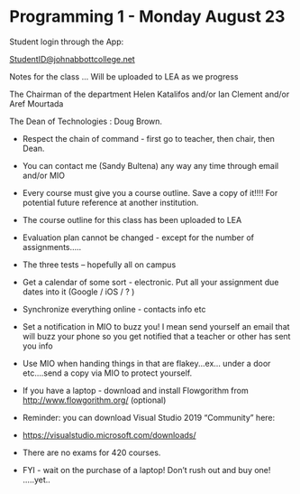 # Programming 1 - Monday August 23



Student login through the App: 

StudentID@johnabbottcollege.net 

 

Notes for the class ... Will be uploaded to LEA as we progress

 

The Chairman of the department Helen Katalifos and/or Ian Clement and/or Aref Mourtada 

The Dean of Technologies : Doug Brown. 

- Respect the chain of command - first go to teacher, then chair, then Dean. 
- You can contact me (Sandy Bultena) any way any time through email and/or MIO 

- Every course must give you a course outline. Save a copy of it!!!! For potential future reference at another institution. 
- The course outline for this class has been uploaded to LEA
- Evaluation plan cannot be changed - except for the number of assignments….. 
- The three tests – hopefully all on campus 
- Get a calendar of some sort - electronic. Put all your assignment due dates into it (Google / iOS / ? ) 
- Synchronize everything online - contacts info etc 
- Set a notification in MIO to buzz you! I mean send yourself an email that will buzz your phone so you get notified that a teacher or other has sent you info 
- Use MIO when handing things in that are flakey...ex… under a door etc….send a copy via MIO to protect yourself. 
- If you have a laptop - download and install Flowgorithm from http://www.flowgorithm.org/ (optional)
- Reminder: you can download Visual Studio 2019 “Community” here: 
- https://visualstudio.microsoft.com/downloads/ 
- There are no exams for 420 courses. 
- FYI - wait on the purchase of a laptop! Don’t rush out and buy one! …..yet.. 